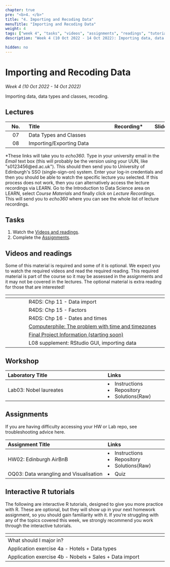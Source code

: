 ```yaml
---
chapter: true
pre: "<b>4. </b>"
title: "4. Importing and Recoding Data"
menuTitle: "Importing and Recoding Data"
weight: 4
tags: ["week 4", "tasks", "videos", "assignments", "readings", "tutorials"]
description: "Week 4 (10 Oct 2022 - 14 Oct 2022): Importing data, data types and classes, recoding."

hidden: no
---
```


# Importing and Recoding Data

_Week 4 (10 Oct 2022 - 14 Oct 2022)_

Importing data, data types and classes, recoding.

## Lectures

| <div style="width:50px;text-align:center">No.</div> | <div style="width:250px;text-align:left">Title</div> | <div style="width:100px;text-align:center">Recording*</div> |  <div style="width:80px;text-align:center">Slides</div> | <div style="width:170px;text-align:center">Additional Links</div> |
|:---:|:---------------------|:-----------:|:--------:|:------|
| 07  | Data Types and Classes | <span><a id = "MHL07"><i class="fas fa-file-video fa-lg"/></a></span> |<span><a id = "lecture07"><i class="fas fa-desktop fa-lg"/></a></span> | <span><a id = "GHL07">Raw<i class="fab fa-fw fa-github"/></a></span> |
| 08  | Importing/Exporting Data  | <span><a id = "MHL08"><i class="fas fa-file-video fa-lg"/></a></span> |<span><a id = "lecture08"><i class="fas fa-desktop fa-lg"/></a></span> | <span><a id = "GHL08">Raw<i class="fab fa-fw fa-github"/></a></span> |


<p style="text-align: left">
*These links will take you to <em>echo360</em>. Type in your university email in the <em>Email</em> text box (this will probably be the version using your UUN, like "s0123456<!-- -->@ed.ac.uk"). This should then send you to University of Edinburgh's SSO (single-sign-on) system. Enter your log-in credentials and then you should be able to watch the specific lecture you selected. If this process does not work, then you can alternatively access the lecture recordings via LEARN. Go to the Introduction to Data Science area on LEARN, select <em>Course Materials</em> and finally click on <em>Lecture Recordings</em>. This will send you to <em>echo360</em> where you can see the whole list of lecture recordings.
</p>


## Tasks

<ol>
<li>Watch the <a href="#videos and readings">Videos and readings</a>.</li>
  <li>Complete the <a href="#assignments">Assignments</a>.</li>
</ol>

## Videos and readings

<p style="text-align: left">Some of this material is required and some of it is optional. We expect you to watch the required videos and read the required reading. This required material is part of the course so it may be assessed in the assignments and it may not be covered in the lectures. The optional material is extra reading for those that are interested!</p>


| <div style="width:50px"></div>  | <div style="width:420px"></div>  |  <div style="width:200px"></div> |
|:---:|:---|:---:|
| <i class="fas fa-book"></i> | R4DS: <a id="R4DS11">Chp 11 - Data import</a> | **Required** |
| <i class="fas fa-book"></i> | R4DS: <a id="R4DS15">Chp 15 - Factors</a> | **Required** |
| <i class="fas fa-book"></i> | R4DS: <a id="R4DS16">Chp 16 - Dates and times</a> | **Required** |
| <span style="color: red;"><i class="fab fa-youtube fa-lg" /></span> | <a href = "https://www.youtube.com/watch?v=-5wpm-gesOY">Computerphile: The problem with time and timezones</a> | Optional |
| <i class="fas fa-laptop"></i> | <a href="/assessments/project">Final Project Information (starting soon)</a> | Recommended |
| <i class="fas fa-file-video"></i> | <a id="MHL08extra">L08 supplement</a>: RStudio GUI, importing data | Optional |

## Workshop

| <div style="width:300px;text-align:left">Laboratory Title</div> | <div style="width:170px;text-align:left">Links</div> | <div style="width:180px;text-align:left">Date</div> |
|:---|:---|:---|
| Lab03: Nobel laureates | <li><a id="LAB3I">Instructions</a></li> <li><a id="LAB3R">Repository</a></li><li><a id="LAB3K">Solutions</a>(<a id="LAB3Kraw">Raw</a>)</li> |  Fri, 14 Oct  |

## Assignments

<p style="text-align: left">If you are having difficulty accessing your HW or Lab repo, see troubleshooting advice <a id="troubleshoot">here</a>.</p>

| <div style="width:300px;text-align:left">Assignment Title</div> | <div style="width:170px;text-align:left">Links</div> | <div style="width:180px;text-align:left">Due</div> |
|:---|:---|:---|
| HW02: Edinburgh AirBnB | <li><a id="HW2I">Instructions</a></li> <li><a id="HW2R">Repository</a></li><li><a id="HW2K">Solutions</a>(<a id="HW2Kraw">Raw</a>)</li> | Fri, 21 Oct, 12:00 UK (Wk 5) |
| OQ03: Data wrangling and Visualisation | <li><a id="OQ3">Quiz</a></li> | Mon, 17 Oct, 12:00 UK |


## Interactive R tutorials

<p style="text-align: left"> The following are interactive R tutorials, designed to give you more practice with R. These are optional, but they will show up in your next homework assignment, so you should gain familiarity with it. If you’re struggling with any of the topics covered this week, we strongly recommend you work through the interactive tutorials.</p>

|  <div style="width:480px"></div>  |  <div style="width:200px"></div>  |
|:---|:---|
| <a id="RT5">What should I major in?</a> | Extra practice |
| <a id="AE4a">Application exercise 4a - Hotels + Data types</a> | Help: <a id="OpeningaProject">Opening a Project</a> |
| <a id="AE4b">Application exercise 4b - Nobels + Sales + Data import</a> | Help: <a id="OpeningaProject">Opening a Project</a> |


